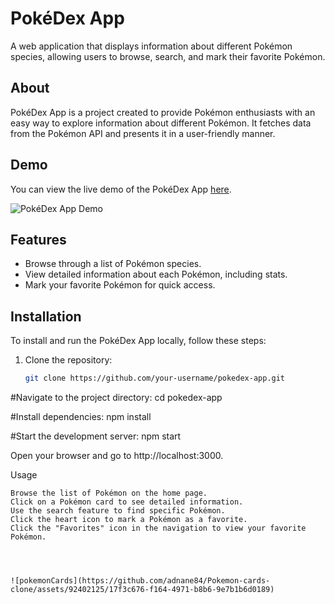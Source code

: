 # PokéDex App

A web application that displays information about different Pokémon species, allowing users to browse, search, and mark their favorite Pokémon.

## About

PokéDex App is a project created to provide Pokémon enthusiasts with an easy way to explore information about different Pokémon.
It fetches data from the Pokémon API and presents it in a user-friendly manner.

## Demo

You can view the live demo of the PokéDex App [here](https://example.com/pokedex-demo).

![PokéDex App Demo](demo.gif)

## Features

- Browse through a list of Pokémon species.
- View detailed information about each Pokémon, including stats.
- Mark your favorite Pokémon for quick access.

## Installation

To install and run the PokéDex App locally, follow these steps:

1. Clone the repository:
   ```bash
   git clone https://github.com/your-username/pokedex-app.git

#Navigate to the project directory:
cd pokedex-app

#Install dependencies:
npm install

#Start the development server:
npm start

Open your browser and go to http://localhost:3000.

Usage

    Browse the list of Pokémon on the home page.
    Click on a Pokémon card to see detailed information.
    Use the search feature to find specific Pokémon.
    Click the heart icon to mark a Pokémon as a favorite.
    Click the "Favorites" icon in the navigation to view your favorite Pokémon.




    ![pokemonCards](https://github.com/adnane84/Pokemon-cards-clone/assets/92402125/17f3c676-f164-4971-b8b6-9e7b1b6d0189)

